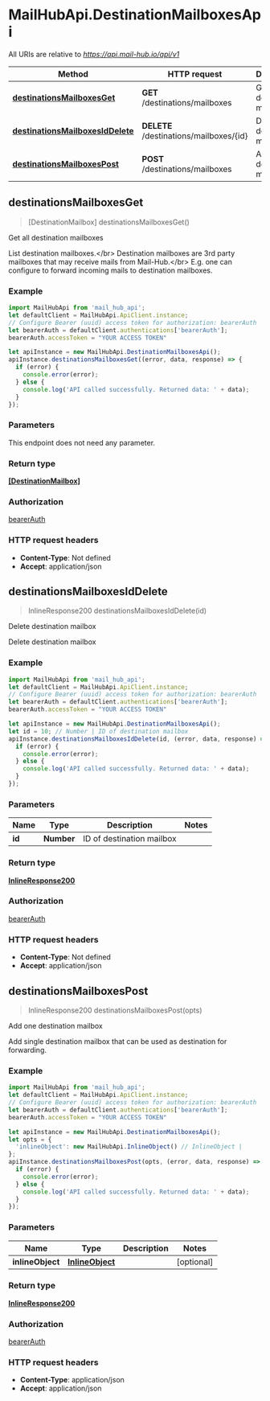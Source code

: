 # MailHubApi.DestinationMailboxesApi

All URIs are relative to *https://api.mail-hub.io/api/v1*

Method | HTTP request | Description
------------- | ------------- | -------------
[**destinationsMailboxesGet**](DestinationMailboxesApi.md#destinationsMailboxesGet) | **GET** /destinations/mailboxes | Get all destination mailboxes
[**destinationsMailboxesIdDelete**](DestinationMailboxesApi.md#destinationsMailboxesIdDelete) | **DELETE** /destinations/mailboxes/{id} | Delete destination mailbox
[**destinationsMailboxesPost**](DestinationMailboxesApi.md#destinationsMailboxesPost) | **POST** /destinations/mailboxes | Add one destination mailbox



## destinationsMailboxesGet

> [DestinationMailbox] destinationsMailboxesGet()

Get all destination mailboxes

List destination mailboxes.&lt;/br&gt;  Destination mailboxes are 3rd party mailboxes that may receive mails from Mail-Hub.&lt;/br&gt; E.g. one can configure to forward incoming mails to destination mailboxes. 

### Example

```javascript
import MailHubApi from 'mail_hub_api';
let defaultClient = MailHubApi.ApiClient.instance;
// Configure Bearer (uuid) access token for authorization: bearerAuth
let bearerAuth = defaultClient.authentications['bearerAuth'];
bearerAuth.accessToken = "YOUR ACCESS TOKEN"

let apiInstance = new MailHubApi.DestinationMailboxesApi();
apiInstance.destinationsMailboxesGet((error, data, response) => {
  if (error) {
    console.error(error);
  } else {
    console.log('API called successfully. Returned data: ' + data);
  }
});
```

### Parameters

This endpoint does not need any parameter.

### Return type

[**[DestinationMailbox]**](DestinationMailbox.md)

### Authorization

[bearerAuth](../README.md#bearerAuth)

### HTTP request headers

- **Content-Type**: Not defined
- **Accept**: application/json


## destinationsMailboxesIdDelete

> InlineResponse200 destinationsMailboxesIdDelete(id)

Delete destination mailbox

Delete destination mailbox

### Example

```javascript
import MailHubApi from 'mail_hub_api';
let defaultClient = MailHubApi.ApiClient.instance;
// Configure Bearer (uuid) access token for authorization: bearerAuth
let bearerAuth = defaultClient.authentications['bearerAuth'];
bearerAuth.accessToken = "YOUR ACCESS TOKEN"

let apiInstance = new MailHubApi.DestinationMailboxesApi();
let id = 10; // Number | ID of destination mailbox
apiInstance.destinationsMailboxesIdDelete(id, (error, data, response) => {
  if (error) {
    console.error(error);
  } else {
    console.log('API called successfully. Returned data: ' + data);
  }
});
```

### Parameters


Name | Type | Description  | Notes
------------- | ------------- | ------------- | -------------
 **id** | **Number**| ID of destination mailbox | 

### Return type

[**InlineResponse200**](InlineResponse200.md)

### Authorization

[bearerAuth](../README.md#bearerAuth)

### HTTP request headers

- **Content-Type**: Not defined
- **Accept**: application/json


## destinationsMailboxesPost

> InlineResponse200 destinationsMailboxesPost(opts)

Add one destination mailbox

Add single destination mailbox that can be used as destination for forwarding. 

### Example

```javascript
import MailHubApi from 'mail_hub_api';
let defaultClient = MailHubApi.ApiClient.instance;
// Configure Bearer (uuid) access token for authorization: bearerAuth
let bearerAuth = defaultClient.authentications['bearerAuth'];
bearerAuth.accessToken = "YOUR ACCESS TOKEN"

let apiInstance = new MailHubApi.DestinationMailboxesApi();
let opts = {
  'inlineObject': new MailHubApi.InlineObject() // InlineObject | 
};
apiInstance.destinationsMailboxesPost(opts, (error, data, response) => {
  if (error) {
    console.error(error);
  } else {
    console.log('API called successfully. Returned data: ' + data);
  }
});
```

### Parameters


Name | Type | Description  | Notes
------------- | ------------- | ------------- | -------------
 **inlineObject** | [**InlineObject**](InlineObject.md)|  | [optional] 

### Return type

[**InlineResponse200**](InlineResponse200.md)

### Authorization

[bearerAuth](../README.md#bearerAuth)

### HTTP request headers

- **Content-Type**: application/json
- **Accept**: application/json

